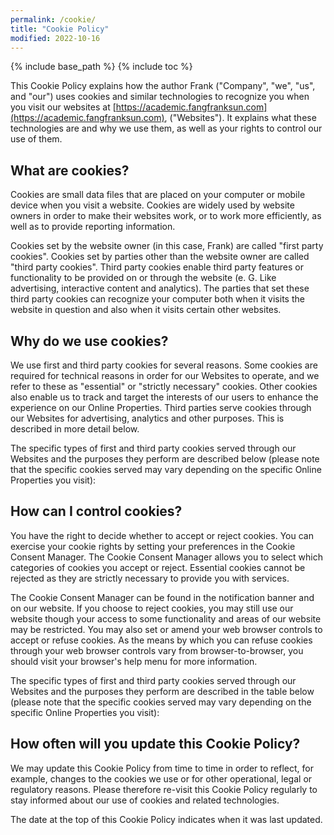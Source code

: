 ```yaml
---
permalink: /cookie/
title: "Cookie Policy"
modified: 2022-10-16
---
```


{% include base_path %}
{% include toc %}

This Cookie Policy explains how the author Frank ("Company", "we", "us", and "our") uses cookies and similar technologies to recognize you when you visit our websites at [https://academic.fangfranksun.com](https://academic.fangfranksun.com),  ("Websites"). It explains what these technologies are and why we use them, as well as your rights to control our use of them.

## What are cookies?

Cookies are small data files that are placed on your computer or mobile device when you visit a website. Cookies are widely used by website owners in order to make their websites work, or to work more efficiently, as well as to provide reporting information.

Cookies set by the website owner  (in this case, Frank) are called "first party cookies". Cookies set by parties other than the website owner are called "third party cookies". Third party cookies enable third party features or functionality to be provided on or through the website  (e. G. Like advertising, interactive content and analytics). The parties that set these third party cookies can recognize your computer both when it visits the website in question and also when it visits certain other websites.

## Why do we use cookies?

We use first and third party cookies for several reasons. Some cookies are required for technical reasons in order for our Websites to operate, and we refer to these as "essential" or "strictly necessary" cookies. Other cookies also enable us to track and target the interests of our users to enhance the experience on our Online Properties. Third parties serve cookies through our Websites for advertising, analytics and other purposes. This is described in more detail below.

The specific types of first and third party cookies served through our Websites and the purposes they perform are described below  (please note that the specific cookies served may vary depending on the specific Online Properties you visit):

## How can I control cookies?

You have the right to decide whether to accept or reject cookies. You can exercise your cookie rights by setting your preferences in the Cookie Consent Manager. The Cookie Consent Manager allows you to select which categories of cookies you accept or reject. Essential cookies cannot be rejected as they are strictly necessary to provide you with services.

The Cookie Consent Manager can be found in the notification banner and on our website. If you choose to reject cookies, you may still use our website though your access to some functionality and areas of our website may be restricted. You may also set or amend your web browser controls to accept or refuse cookies. As the means by which you can refuse cookies through your web browser controls vary from browser-to-browser, you should visit your browser's help menu for more information.

The specific types of first and third party cookies served through our Websites and the purposes they perform are described in the table below  (please note that the specific cookies served may vary depending on the specific Online Properties you visit):

## How often will you update this Cookie Policy?

We may update this Cookie Policy from time to time in order to reflect, for example, changes to the cookies we use or for other operational, legal or regulatory reasons. Please therefore re-visit this Cookie Policy regularly to stay informed about our use of cookies and related technologies.

The date at the top of this Cookie Policy indicates when it was last updated.
